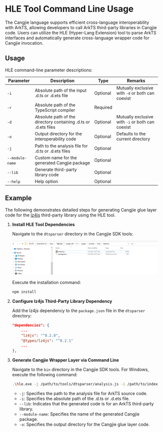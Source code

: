 # HLE Tool Command Line Usage  

The Cangjie language supports efficient cross-language interoperability with ArkTS, allowing developers to call ArkTS third-party libraries in Cangjie code. Users can utilize the HLE (Hyper-Lang Extension) tool to parse ArkTS interfaces and automatically generate cross-language wrapper code for Cangjie invocation.  

## Usage  

HLE command-line parameter descriptions:  

| Parameter       | Description                                        | Type      | Remarks                 |  
| --------------- | -------------------------------------------------- | --------- | ----------------------- |  
| `-i`            | Absolute path of the input .d.ts or .d.ets file    | Optional  | Mutually exclusive with `-d` or both can coexist |  
| `-r`            | Absolute path of the TypeScript compiler           | Required  |                         |  
| `-d`            | Absolute path of the directory containing .d.ts or .d.ets files | Optional  | Mutually exclusive with `-i` or both can coexist |  
| `-o`            | Output directory for the interoperability code     | Optional  | Defaults to the current directory |  
| `-j`            | Path to the analysis file for .d.ts or .d.ets files | Optional  |                         |  
| `--module-name` | Custom name for the generated Cangjie package      | Optional  |                         |  
| `--lib`         | Generate third-party library code                  | Optional  |                         |  
| `--help`        | Help option                                        | Optional  |                         |  

## Example  

The following demonstrates detailed steps for generating Cangjie glue layer code for the [lz4js](https://ohpm.openharmony.cn/#/cn/detail/lz4js) third-party library using the HLE tool.  

1. **Install HLE Tool Dependencies**  

    Navigate to the `dtsparser` directory in the Cangjie SDK tools:  

    ![hle_install](../../figures/HLE_install.png)  

    Execute the installation command:  

    ```sh  
    npm install  
    ```  

2. **Configure lz4js Third-Party Library Dependency**  

    Add the lz4js dependency to the `package.json` file in the `dtsparser` directory:  

    ```json  
    "dependencies": {  
        ...  
        "lz4js": "^0.2.0",  
        "@types/lz4js": "^0.2.1"  
        ...  
    },  
    ```  

3. **Generate Cangjie Wrapper Layer via Command Line**  

    Navigate to the `bin` directory in the Cangjie SDK tools. For Windows, execute the following command:  

    ```sh  
    .\hle.exe -j /path/to/tools/dtsparser/analysis.js -i /path/to/index.d.ts --lib --module-name lz4cj -o /path/to/output  
    ```  

    - `-j`: Specifies the path to the analysis file for ArkTS source code.  
    - `-i`: Specifies the absolute path of the .d.ts or .d.ets file.  
    - `--lib`: Indicates that the generated code is for an ArkTS third-party library.  
    - `--module-name`: Specifies the name of the generated Cangjie package.  
    - `-o`: Specifies the output directory for the Cangjie glue layer code.